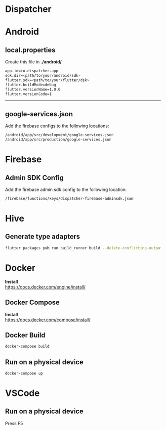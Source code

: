 # Dispatcher

# Android

## local.properties
Create this file in __./android/__

```bash
app.id=io.dispatcher.app
sdk.dir=<path/to/your/android/sdk>
flutter.sdk=<path/to/your/flutter/dsk>
flutter.buildMode=debug
flutter.versionName=1.0.0
flutter.versionCode=1
```

---

## google-services.json
Add the firebase configs to the following locations:

```bash
/android/app/src/development/google-services.json
/android/app/src/production/google-services.json
```

# Firebase

## Admin SDK Config
Add the firebase admin sdk config to the following location:

```bash
/firebase/functions/keys/dispatcher-firebase-adminsdk.json
```

# Hive

## Generate type adapters

```bash
flutter packages pub run build_runner build --delete-conflicting-outputs
```

# Docker

__Install__  
https://docs.docker.com/engine/install/


## Docker Compose

__Install__  
https://docs.docker.com/compose/install/

## Docker Build

```bash
docker-compose build
```

## Run on a physical device

```bash
docker-compose up
```

# VSCode

## Run on a physical device
Press F5